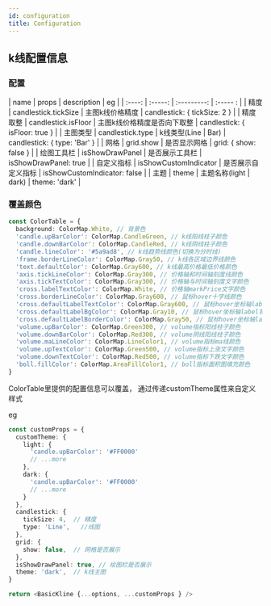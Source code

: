 ```yaml
---
id: configuration
title: Configuration
---
```


## k线配置信息

### 配置

|  name  |    props    |    description   |    eg    |
| :----: |   :-----:   |    :---------:   |   :----- :  |
|  精度   |   candlestick.tickSize  |  主图k线价格精度  | candlestick: { tickSize: 2 }  |
|  精度取整   |   candlestick.isFloor  |  主图k线价格精度是否向下取整  | candlestick: { isFloor: true }  |
|  主图类型 | candlestick.type | k线类型(Line \| Bar) | candlestick: { type: 'Bar' }  |
|  网格    | grid.show  |  是否显示网格 | grid: { show: false }  |
|  绘图工具栏 | isShowDrawPanel | 是否展示工具栏 | isShowDrawPanel: true |
|  自定义指标 | isShowCustomIndicator | 是否展示自定义指标 | isShowCustomIndicator: false |
|  主题  |  theme | 主题名称(light \| dark) | theme: 'dark'  |


### 覆盖颜色

```ts
const ColorTable = {
  background: ColorMap.White, // 背景色
  'candle.upBarColor': ColorMap.CandleGreen, // k线阳线柱子颜色
  'candle.downBarColor': ColorMap.CandleRed, // k线阴线柱子颜色
  'candle.lineColor': '#5a9ad8', // k线趋势线颜色(切换为分时线)
  'frame.borderLineColor': ColorMap.Gray50, // k线各区域边界线颜色
  'text.defaultColor': ColorMap.Gray600, // k线最高价格最低价格颜色
  'axis.tickLineColor': ColorMap.Gray300, // 价格轴和时间轴刻度线颜色
  'axis.tickTextColor': ColorMap.Gray300, // 价格轴与时间轴刻度文字颜色
  'cross.labelTextColor': ColorMap.White, // 价格轴markPrice文字颜色
  'cross.borderLineColor': ColorMap.Gray600, // 鼠标hover十字线颜色
  'cross.defaultLabelTextColor': ColorMap.Gray600, // 鼠标hover坐标轴label文字颜色
  'cross.defaultLabelBgColor': ColorMap.Gray10, // 鼠标hover坐标轴label背景颜色
  'cross.defaultLabelBorderColor': ColorMap.Gray50, // 鼠标hover坐标轴label border颜色
  'volume.upBarColor': ColorMap.Green300, // volume指标阳线柱子颜色
  'volume.downBarColor': ColorMap.Red300, // volume阴线阳线柱子颜色
  'volume.maLineColor': ColorMap.LineColor1, // volume指标ma线颜色
  'volume.upTextColor': ColorMap.Green500, // volume指标上涨文字颜色
  'volume.downTextColor': ColorMap.Red500, // volume指标下跌文字颜色
  'boll.fillColor': ColorMap.AreaFillColor1, // boll指标面积图填充颜色
}
```

ColorTable里提供的配置信息可以覆盖， 通过传递customTheme属性来自定义样式

eg

```ts
const customProps = {
  customTheme: {
    light: {
      'candle.upBarColor': '#FF0000'
      // ...more
    },
    dark: {
      'candle.upBarColor': '#FF0000'
      // ...more
    }
  },
  candlestick: {
    tickSize: 4,  // 精度
    type: 'Line',   //线图
  },
  grid: {
    show: false,  // 网格是否展示
  },
  isShowDrawPanel: true, // 绘图栏是否展示
  theme: 'dark',  // k线主图
}

return <BasicKline {...options, ...customProps } />
```
